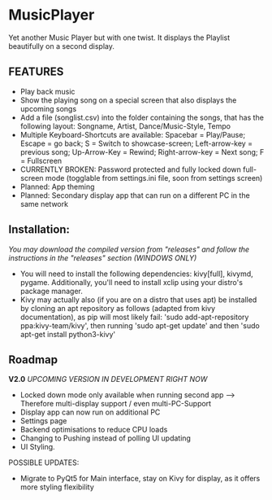 # MusicPlayer
Yet another Music Player but with one twist. It displays the Playlist beautifully on a second display.

## FEATURES
- Play back music 
- Show the playing song on a special screen that also displays the upcoming songs
- Add a file (songlist.csv) into the folder containing the songs, that has the following layout: Songname, Artist, Dance/Music-Style, Tempo
- Multiple Keyboard-Shortcuts are available: Spacebar = Play/Pause; Escape = go back; S = Switch to showcase-screen; Left-arrow-key = previous song; Up-Arrow-Key = Rewind; Right-arrow-key = Next song; F = Fullscreen
- CURRENTLY BROKEN: Password protected and fully locked down full-screen mode (togglable from settings.ini file, soon from settings screen)
- Planned: App theming
- Planned: Secondary display app that can run on a different PC in the same network

## Installation:
*You may download the compiled version from "releases" and follow the instructions in the "releases" section (WINDOWS ONLY)*
- You will need to install the following dependencies: kivy[full], kivymd, pygame. Additionally, you'll need to install xclip using your distro's package manager.
- Kivy may actually also (if you are on a distro that uses apt) be installed by cloning an apt repository as follows (adapted from kivy documentation), as pip will most likely fail: 'sudo add-apt-repository ppa:kivy-team/kivy', then running 'sudo apt-get update' and then 'sudo apt-get install python3-kivy'

## Roadmap
**V2.0**
*UPCOMING VERSION IN DEVELOPMENT RIGHT NOW*

- Locked down mode only available when running second app --> Therefore multi-display support / even multi-PC-Support
- Display app can now run on additional PC
- Settings page
- Backend optimisations to reduce CPU loads
- Changing to Pushing instead of polling UI updating
- UI Styling.

POSSIBLE UPDATES:
- Migrate to PyQt5 for Main interface, stay on Kivy for display, as it offers more styling flexibility
